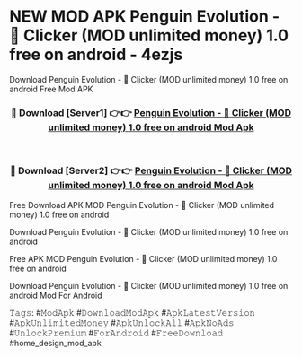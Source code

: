 # NEW MOD APK Penguin Evolution - &#128039; Clicker (MOD unlimited money) 1.0 free on android - 4ezjs
Download Penguin Evolution - &#128039; Clicker (MOD unlimited money) 1.0 free on android Free Mod APK

<div align="center">
<h3>🔴 Download [Server1] 👉👉 <a href="https://apk-comot.site?title=Penguin_Evolution_-_&#128039;_Clicker_(MOD_unlimited_money)_1.0_free_on_android">Penguin Evolution - &#128039; Clicker (MOD unlimited money) 1.0 free on android Mod Apk</a></h3><br>

<h3>🔴 Download [Server2] 👉👉 <a href="https://apk-comot.site?title=Penguin_Evolution_-_&#128039;_Clicker_(MOD_unlimited_money)_1.0_free_on_android">Penguin Evolution - &#128039; Clicker (MOD unlimited money) 1.0 free on android Mod Apk</a></h3>
</div>


Free Download APK MOD Penguin Evolution - &#128039; Clicker (MOD unlimited money) 1.0 free on android

Download Penguin Evolution - &#128039; Clicker (MOD unlimited money) 1.0 free on android 

Free APK MOD Penguin Evolution - &#128039; Clicker (MOD unlimited money) 1.0 free on android 

Download Penguin Evolution - &#128039; Clicker (MOD unlimited money) 1.0 free on android Mod For Android

𝚃𝚊𝚐𝚜: #𝙼𝚘𝚍𝙰𝚙𝚔 #𝙳𝚘𝚠𝚗𝚕𝚘𝚊𝚍𝙼𝚘𝚍𝙰𝚙𝚔 #𝙰𝚙𝚔𝙻𝚊𝚝𝚎𝚜𝚝𝚅𝚎𝚛𝚜𝚒𝚘𝚗 #𝙰𝚙𝚔𝚄𝚗𝚕𝚒𝚖𝚒𝚝𝚎𝚍𝙼𝚘𝚗𝚎𝚢 #𝙰𝚙𝚔𝚄𝚗𝚕𝚘𝚌𝚔𝙰𝚕𝚕 #𝙰𝚙𝚔𝙽𝚘𝙰𝚍𝚜 #𝚄𝚗𝚕𝚘𝚌𝚔𝙿𝚛𝚎𝚖𝚒𝚞𝚖 #𝙵𝚘𝚛𝙰𝚗𝚍𝚛𝚘𝚒𝚍 #𝙵𝚛𝚎𝚎𝙳𝚘𝚠𝚗𝚕𝚘𝚊𝚍 #home_design_mod_apk
